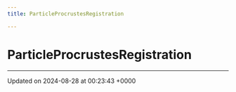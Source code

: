 ```yaml
---
title: ParticleProcrustesRegistration

---
```


# ParticleProcrustesRegistration





-------------------------------

Updated on 2024-08-28 at 00:23:43 +0000